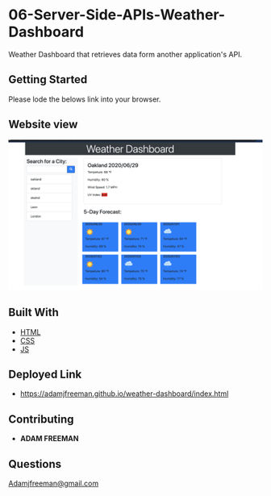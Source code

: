 # 06-Server-Side-APIs-Weather-Dashboard
Weather Dashboard that retrieves data form another application's API.
 
## Getting Started
Please lode the belows link into your browser.

## Website view
![Web screenshot](dashborad.png)


## Built With

* [HTML](https://developer.mozilla.org/en-US/docs/Web/HTML)
* [CSS](https://developer.mozilla.org/en-US/docs/Web/CSS)
* [JS](https://developer.mozilla.org/en-US/docs/Web/JavaScript)

## Deployed Link

* https://adamjfreeman.github.io/weather-dashboard/index.html

## Contributing
* **ADAM FREEMAN** 


## Questions
 Adamjfreeman@gmail.com
 

